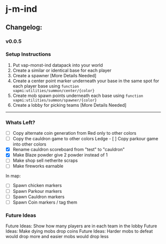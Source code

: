 # j-m-ind

## Changelog:

### v0.0.5

### Setup Instructions
1. Put vap-monst-ind datapack into your world
1. Create a similar or identical base for each player
1. Create a spawner [More Details Needed]
1. Create a center point marker underneath your base in the same spot for each player base using `function vapmi:utilities/summon/center/{color}`
1. Create mob spawn points underneath each base using `function vapmi:utilities/summon/spawner/{color}`
1. Create a lobby for picking teams [More Details Needed]

---

### Whats Left?
- [ ] Copy alternate coin generation from Red only to other colors
- [ ] Copy the cauldron game to other colors
Ledge - [ ] Copy parkour game into other colors
- [x] Rename cauldron scoreboard from "test" to "cauldron"
- [x] Make Blaze powder give 2 powder instead of 1
- [ ] Make shop sell netherite scraps
- [ ] Make fireworks earnable

In map:
- [ ] Spawn chicken markers
- [ ] Spawn Parkour markers
- [ ] Spawn Cauldron markers
- [ ] Spawn Coin markers / tag them

### Future Ideas
Future Ideas: Show how many players are in each team in the lobby
Future Ideas: Make dying mobs drop coins
Future Ideas: Harder mobs to defeat would drop more and easier mobs would drop less

